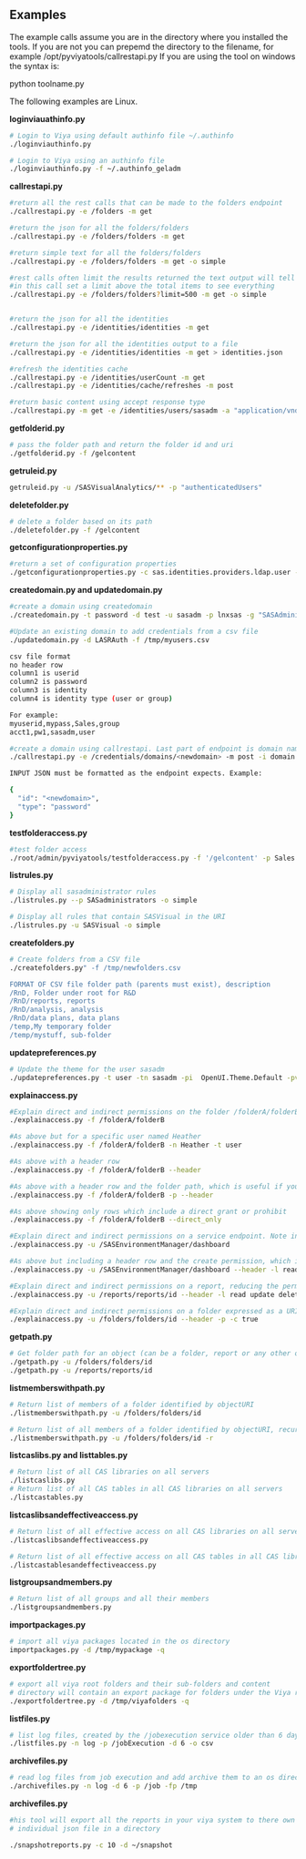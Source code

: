 ## Examples

The example calls assume you are in the directory where you installed the tools. If you are not you can prepemd the directory to the filename, for example /opt/pyviyatools/callrestapi.py
If you are using the tool on windows the syntax is:

python toolname.py

The following examples are Linux.

**loginviauathinfo.py**

```bash
# Login to Viya using default authinfo file ~/.authinfo  
./loginviauthinfo.py

# Login to Viya using an authinfo file  
./loginviauthinfo.py -f ~/.authinfo_geladm
```

**callrestapi.py**

```bash
#return all the rest calls that can be made to the folders endpoint  
./callrestapi.py -e /folders -m get  

#return the json for all the folders/folders  
./callrestapi.py -e /folders/folders -m get  

#return simple text for all the folders/folders  
./callrestapi.py -e /folders/folders -m get -o simple 

#rest calls often limit the results returned the text output will tell you returned and total available items   
#in this call set a limit above the total items to see everything  
./callrestapi.py -e /folders/folders?limit=500 -m get -o simple  


#return the json for all the identities  
./callrestapi.py -e /identities/identities -m get    

#return the json for all the identities output to a file  
./callrestapi.py -e /identities/identities -m get > identities.json    

#refresh the identities cache  
./callrestapi.py -e /identities/userCount -m get    
./callrestapi.py -e /identities/cache/refreshes -m post

#return basic content using accept response type    
./callrestapi.py -m get -e /identities/users/sasadm -a "application/vnd.sas.identity.basic+json"
```    

**getfolderid.py**

```bash
# pass the folder path and return the folder id and uri  
./getfolderid.py -f /gelcontent  
```

**getruleid.py**

```bash
getruleid.py -u /SASVisualAnalytics/** -p "authenticatedUsers" 
```

**deletefolder.py**

```bash
# delete a folder based on its path   
./deletefolder.py -f /gelcontent  
```

**getconfigurationproperties.py**

```bash
#return a set of configuration properties  
./getconfigurationproperties.py -c sas.identities.providers.ldap.user -o simple  
```

**createdomain.py and updatedomain.py**

```bash
#create a domain using createdomain  
./createdomain.py -t password -d test -u sasadm -p lnxsas -g "SASAdministrators,HR ,Sales" 

#Update an existing domain to add credentials from a csv file   
./updatedomain.py -d LASRAuth -f /tmp/myusers.csv 

csv file format  
no header row  
column1 is userid  
column2 is password  
column3 is identity    
column4 is identity type (user or group)  

For example:  
myuserid,mypass,Sales,group   
acct1,pw1,sasadm,user  

#create a domain using callrestapi. Last part of endpoint is domain name
./callrestapi.py -e /credentials/domains/<newdomain> -m post -i domain.json  

INPUT JSON must be formatted as the endpoint expects. Example:  

{   
  "id": "<newdomain>",  
  "type": "password"  
}  
```

**testfolderaccess.py**

```bash
#test folder access  
./root/admin/pyviyatools/testfolderaccess.py -f '/gelcontent' -p Sales -m read -s grant -q  
```

**listrules.py**

```bash
# Display all sasadministrator rules  
./listrules.py --p SASadministrators -o simple

# Display all rules that contain SASVisual in the URI  
./listrules.py -u SASVisual -o simple
```

**createfolders.py**

```bash
# Create folders from a CSV file  
./createfolders.py" -f /tmp/newfolders.csv

FORMAT OF CSV file folder path (parents must exist), description  
/RnD, Folder under root for R&D  
/RnD/reports, reports  
/RnD/analysis, analysis  
/RnD/data plans, data plans  
/temp,My temporary folder  
/temp/mystuff, sub-folder
```  

**updatepreferences.py**

```bash
# Update the theme for the user sasadm  
./updatepreferences.py -t user -tn sasadm -pi  OpenUI.Theme.Default -pv sas_hcb
```  

**explainaccess.py**

```bash
#Explain direct and indirect permissions on the folder /folderA/folderB, no header row. For folders, conveyed permissions are shown by default.  
./explainaccess.py -f /folderA/folderB

#As above but for a specific user named Heather  
./explainaccess.py -f /folderA/folderB -n Heather -t user

#As above with a header row  
./explainaccess.py -f /folderA/folderB --header

#As above with a header row and the folder path, which is useful if you concatenate sets of results in one file  
./explainaccess.py -f /folderA/folderB -p --header

#As above showing only rows which include a direct grant or prohibit  
./explainaccess.py -f /folderA/folderB --direct_only

#Explain direct and indirect permissions on a service endpoint. Note in the results that there are no conveyed permissions. By default they are not shown for URIs.  
./explainaccess.py -u /SASEnvironmentManager/dashboard

#As above but including a header row and the create permission, which is relevant for services but not for folders and other objects   
./explainaccess.py -u /SASEnvironmentManager/dashboard --header -l read update delete secure add remove create

#Explain direct and indirect permissions on a report, reducing the permissions reported to just read, update, delete and secure, since none of add, remove or create are applicable to a report.   
./explainaccess.py -u /reports/reports/id --header -l read update delete secure

#Explain direct and indirect permissions on a folder expressed as a URI. Keep the default permissions list, but for completeness we must also specify -c true to request conveyed permissions be displayed, as they are not displayed by default for URIs.   
./explainaccess.py -u /folders/folders/id --header -p -c true
``` 

**getpath.py**

```bash
# Get folder path for an object (can be a folder, report or any other object which has a folder path)  
./getpath.py -u /folders/folders/id  
./getpath.py -u /reports/reports/id  
``` 

**listmemberswithpath.py**

```bash
# Return list of members of a folder identified by objectURI  
./listmemberswithpath.py -u /folders/folders/id  

# Return list of all members of a folder identified by objectURI, recursively searching subfolders  
./listmemberswithpath.py -u /folders/folders/id -r
``` 

**listcaslibs.py and listtables.py**

```bash
# Return list of all CAS libraries on all servers  
./listcaslibs.py
# Return list of all CAS tables in all CAS libraries on all servers  
./listcastables.py
``` 

**listcaslibsandeffectiveaccess.py**
```bash
# Return list of all effective access on all CAS libraries on all servers  
./listcaslibsandeffectiveaccess.py

# Return list of all effective access on all CAS tables in all CAS libraries on all servers  
./listcastablesandeffectiveaccess.py
``` 

**listgroupsandmembers.py**
```bash
# Return list of all groups and all their members  
./listgroupsandmembers.py
``` 
**importpackages.py**

```bash
# import all viya packages located in the os directory
importpackages.py -d /tmp/mypackage -q
```

**exportfoldertree.py**

```bash
# export all viya root folders and their sub-folders and content
# directory will contain an export package for folders under the Viya root folder
./exportfoldertree.py -d /tmp/viyafolders -q
```

**listfiles.py**

```bash
# list log files, created by the /jobexecution service older than 6 days old.
./listfiles.py -n log -p /jobExecution -d 6 -o csv 
```

**archivefiles.py**

```bash
# read log files from job execution and add archive them to an os directory
./archivefiles.py -n log -d 6 -p /job -fp /tmp 
```
**archivefiles.py**

```bash
#his tool will export all the reports in your viya system to there own
# individual json file in a directory

./snapshotreports.py -c 10 -d ~/snapshot 
```
